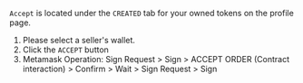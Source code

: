 `Accept` is located under the `CREATED` tab for your owned tokens on the profile page.

1. Please select a seller's wallet.
2. Click the `ACCEPT` button
3. Metamask Operation: Sign Request > Sign > ACCEPT ORDER (Contract interaction) > Confirm > Wait > Sign Request > Sign
